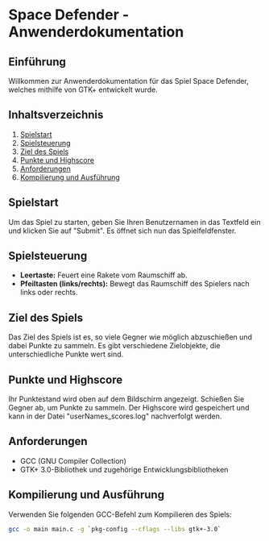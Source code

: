 # Space Defender - Anwenderdokumentation

## Einführung

Willkommen zur Anwenderdokumentation für das Spiel Space Defender, welches mithilfe von GTK+ entwickelt wurde. 

## Inhaltsverzeichnis

1. [Spielstart](#spielstart)
2. [Spielsteuerung](#spielsteuerung)
3. [Ziel des Spiels](#ziel-des-spiels)
4. [Punkte und Highscore](#punkte-und-highscore)
5. [Anforderungen](#anforderungen)
6. [Kompilierung und Ausführung](#kompilierung-und-ausführung)

## Spielstart

Um das Spiel zu starten, geben Sie Ihren Benutzernamen in das Textfeld ein und klicken Sie auf "Submit". Es öffnet sich nun das Spielfeldfenster.

## Spielsteuerung

- **Leertaste:** Feuert eine Rakete vom Raumschiff ab.
- **Pfeiltasten (links/rechts):** Bewegt das Raumschiff des Spielers nach links oder rechts.

## Ziel des Spiels

Das Ziel des Spiels ist es, so viele Gegner wie möglich abzuschießen und dabei Punkte zu sammeln. Es gibt verschiedene Zielobjekte, die unterschiedliche Punkte wert sind.

## Punkte und Highscore

Ihr Punktestand wird oben auf dem Bildschirm angezeigt. Schießen Sie Gegner ab, um Punkte zu sammeln. Der Highscore wird gespeichert und kann in der Datei "userNames_scores.log" nachverfolgt werden.

## Anforderungen

- GCC (GNU Compiler Collection)
- GTK+ 3.0-Bibliothek und zugehörige Entwicklungsbibliotheken

## Kompilierung und Ausführung

Verwenden Sie folgenden GCC-Befehl zum Kompilieren des Spiels:

```bash
gcc -o main main.c -g `pkg-config --cflags --libs gtk+-3.0`
